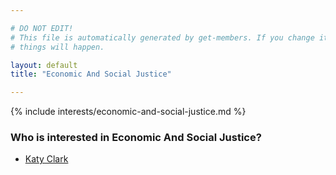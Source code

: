 ```yaml
---

# DO NOT EDIT!
# This file is automatically generated by get-members. If you change it, bad
# things will happen.

layout: default
title: "Economic And Social Justice"

---
```


{% include interests/economic-and-social-justice.md %}

### Who is interested in Economic And Social Justice?


* [Katy Clark](members/katy-clark.html)
